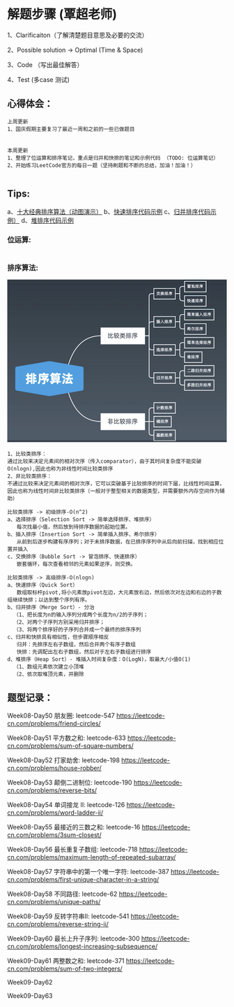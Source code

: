 # 解题步骤 (覃超老师)
1、Clarificaiton（了解清楚题目意思及必要的交流）

2、Possible solution -> Optimal (Time & Space)

3、Code （写出最佳解答）

4、Test (多case 测试)

## 心得体会：

```
上周更新
1、国庆假期主要复习了最近一周和之前的一些已做题目


本周更新
1、整理了位运算和排序笔记，重点是归并和快排的笔记和示例代码 （TODO: 位运算笔记）
2、开始练习LeetCode官方的每日一题（坚持刷题和不断的总结，加油！加油！）


```

## Tips:

a、[十大经典排序算法（动图演示）](https://www.cnblogs.com/onepixel/p/7674659.html)
b、[快速排序代码示例](https://shimo.im/docs/TX9bDbSC7C0CR5XO/read)
c、[归并排序代码示例）](https://shimo.im/docs/sDXxjjiKf3gLVVAU/read)
d、[堆排序代码示例](https://shimo.im/docs/M2xfacKvwzAykhz6/read)

### 位运算:
```

```

### 排序算法:
![常用排序](./order.jpg)
```
1、比较类排序：
通过比较来决定元素间的相对次序（传入comparator），由于其时间复杂度不能突破O(nlogn),因此也称为非线性时间比较类排序
2、非比较类排序：
不通过比较来决定元素间的相对次序，它可以突破基于比较排序的时间下届，比线性时间运算，
因此也称为线性时间非比较类排序（一般对于整型相关的数据类型，并需要额外内存空间作为辅助）
```
```
比较类排序 -> 初级排序-O(n^2)
a、选择排序（Selection Sort -> 简单选择排序、堆排序）
   每次找最小值，然后放到待排序数据的起始位置。
b、插入排序（Insertion Sort -> 简单插入排序、希尔排序）
   从前到后逐步构建有序序列；对于未排序数据，在已排序序列中从后向前扫描，找到相应位置并插入
c、交换排序（Bubble Sort -> 冒泡排序、快速排序）
   嵌套循环，每次查看相邻的元素如果逆序，则交换。
```
```
比较类排序 -> 高级排序-O(nlogn)
a、快速排序（Quick Sort）
   数组取标杆pivot,将小元素放pivot左边，大元素放右边，然后依次对左边和右边的子数组继续快排；以达到整个序列有序。
b、归并排序（Merge Sort）- 分治
  （1、把长度为n的输入序列分成两个长度为n/2的子序列；
  （2、对两个子序列方别采用归并排序；
  （3、将两个排序好的子序列合并成一个最终的排序序列
c、归并和快排具有相似性，但步骤顺序相反
   归并：先排序左右子数组，然后合并两个有序子数组
   快排：先调配出左右子数组，然后对于左右子数组进行排序
d、堆排序（Heap Sort）- 堆插入时间复杂度：O(LogN)，取最大/小值O(1) 
  （1、数组元素依次建立小顶堆
  （2、依次取堆顶元素，并删除
```

 


## 题型记录：
Week08-Day50
朋友圈: leetcode-547
https://leetcode-cn.com/problems/friend-circles/

Week08-Day51
平方数之和: leetcode-633
https://leetcode-cn.com/problems/sum-of-square-numbers/

Week08-Day52
打家劫舍: leetcode-198
https://leetcode-cn.com/problems/house-robber/

Week08-Day53
颠倒二进制位: leetcode-190
https://leetcode-cn.com/problems/reverse-bits/

Week08-Day54
单词接龙 II: leetcode-126
https://leetcode-cn.com/problems/word-ladder-ii/

Week08-Day55
最接近的三数之和: leetcode-16
https://leetcode-cn.com/problems/3sum-closest/

Week08-Day56
最长重复子数组: leetcode-718
https://leetcode-cn.com/problems/maximum-length-of-repeated-subarray/

Week08-Day57
字符串中的第一个唯一字符: leetcode-387
https://leetcode-cn.com/problems/first-unique-character-in-a-string/

Week08-Day58
不同路径: leetcode-62
https://leetcode-cn.com/problems/unique-paths/

Week08-Day59
反转字符串II: leetcode-541
https://leetcode-cn.com/problems/reverse-string-ii/

Week09-Day60
最长上升子序列: leetcode-300
https://leetcode-cn.com/problems/longest-increasing-subsequence/

Week09-Day61
两整数之和: leetcode-371
https://leetcode-cn.com/problems/sum-of-two-integers/


Week09-Day62


Week09-Day63






